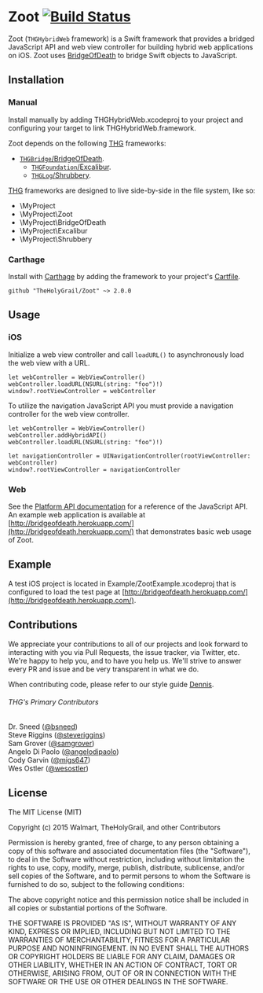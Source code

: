 # Zoot [![Build Status](https://travis-ci.org/TheHolyGrail/Zoot.svg)](https://travis-ci.org/TheHolyGrail/Zoot)

Zoot (`THGHybridWeb` framework) is a Swift framework that provides a bridged JavaScript API and web view controller for building hybrid web applications on iOS. Zoot uses [BridgeOfDeath](https://github.com/TheHolyGrail/BridgeOfDeath) to bridge Swift objects to JavaScript.

## Installation

### Manual

Install manually by adding THGHybridWeb.xcodeproj to your project and configuring your target to link THGHybridWeb.framework.

Zoot depends on the following [THG](https://github.com/TheHolyGrail/) frameworks:

- [`THGBridge`/BridgeOfDeath](https://github.com/TheHolyGrail/BridgeOfDeath).
  - [`THGFoundation`/Excalibur](https://github.com/TheHolyGrail/Excalibur).
  - [`THGLog`/Shrubbery](https://github.com/TheHolyGrail/Shrubbery).

[THG](https://github.com/TheHolyGrail/) frameworks are designed to live side-by-side in the file system, like so:

* \MyProject
* \MyProject\Zoot
* \MyProject\BridgeOfDeath
* \MyProject\Excalibur
* \MyProject\Shrubbery

### Carthage

Install with [Carthage](https://github.com/Carthage/Carthage) by adding the framework to your project's [Cartfile](https://github.com/Carthage/Carthage/blob/master/Documentation/Artifacts.md#cartfile).

```
github "TheHolyGrail/Zoot" ~> 2.0.0
```

## Usage

### iOS

Initialize a web view controller and call `loadURL()` to asynchronously load the web view with a URL. 

```
let webController = WebViewController()
webController.loadURL(NSURL(string: "foo")!)
window?.rootViewController = webController
```

To utilize the navigation JavaScript API you must provide a navigation controller for the web view controller.

```
let webController = WebViewController()
webController.addHybridAPI()
webController.loadURL(NSURL(string: "foo")!)

let navigationController = UINavigationController(rootViewController: webController)
window?.rootViewController = navigationController
```

### Web

See the [Platform API documentation](platformAPI.md) for a reference of the JavaScript API. An example web application is available at [http://bridgeofdeath.herokuapp.com/](http://bridgeofdeath.herokuapp.com/) that demonstrates basic web usage of Zoot.

## Example

A test iOS project is located in Example/ZootExample.xcodeproj that is configured to load the test page at [http://bridgeofdeath.herokuapp.com/](http://bridgeofdeath.herokuapp.com/).

## Contributions

We appreciate your contributions to all of our projects and look forward to interacting with you via Pull Requests, the issue tracker, via Twitter, etc.  We're happy to help you, and to have you help us.  We'll strive to answer every PR and issue and be very transparent in what we do.

When contributing code, please refer to our style guide [Dennis](https://github.com/TheHolyGrail/Dennis).

###### THG's Primary Contributors

Dr. Sneed ([@bsneed](https://github.com/bsneed))<br>
Steve Riggins ([@steveriggins](https://github.com/steveriggins))<br>
Sam Grover ([@samgrover](https://github.com/samgrover))<br>
Angelo Di Paolo ([@angelodipaolo](https://github.com/angelodipaolo))<br>
Cody Garvin ([@migs647](https://github.com/migs647))<br>
Wes Ostler ([@wesostler](https://github.com/wesostler))<br>

## License

The MIT License (MIT)

Copyright (c) 2015 Walmart, TheHolyGrail, and other Contributors

Permission is hereby granted, free of charge, to any person obtaining a copy
of this software and associated documentation files (the "Software"), to deal
in the Software without restriction, including without limitation the rights
to use, copy, modify, merge, publish, distribute, sublicense, and/or sell
copies of the Software, and to permit persons to whom the Software is
furnished to do so, subject to the following conditions:

The above copyright notice and this permission notice shall be included in all
copies or substantial portions of the Software.

THE SOFTWARE IS PROVIDED "AS IS", WITHOUT WARRANTY OF ANY KIND, EXPRESS OR
IMPLIED, INCLUDING BUT NOT LIMITED TO THE WARRANTIES OF MERCHANTABILITY,
FITNESS FOR A PARTICULAR PURPOSE AND NONINFRINGEMENT. IN NO EVENT SHALL THE
AUTHORS OR COPYRIGHT HOLDERS BE LIABLE FOR ANY CLAIM, DAMAGES OR OTHER
LIABILITY, WHETHER IN AN ACTION OF CONTRACT, TORT OR OTHERWISE, ARISING FROM,
OUT OF OR IN CONNECTION WITH THE SOFTWARE OR THE USE OR OTHER DEALINGS IN THE
SOFTWARE.
